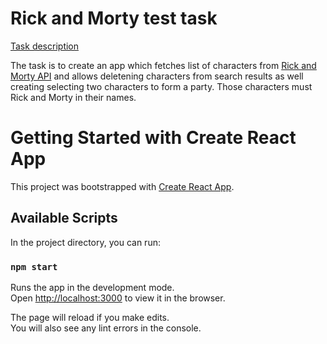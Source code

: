 # Rick and Morty test task

[Task description](https://docs.google.com/document/d/16-S9ohEA9qu5mkvjk00VugL-SIlBiFhMqH61uyXFP8U/edit)

The task is to create an app which fetches list of characters from [Rick and Morty API](https://rickandmortyapi.com/documentation/) and allows deletening characters from search results as well creating selecting two characters to form a party. Those characters must Rick and Morty in their names.

# Getting Started with Create React App

This project was bootstrapped with [Create React App](https://github.com/facebook/create-react-app).

## Available Scripts

In the project directory, you can run:

### `npm start`

Runs the app in the development mode.\
Open [http://localhost:3000](http://localhost:3000) to view it in the browser.

The page will reload if you make edits.\
You will also see any lint errors in the console.

